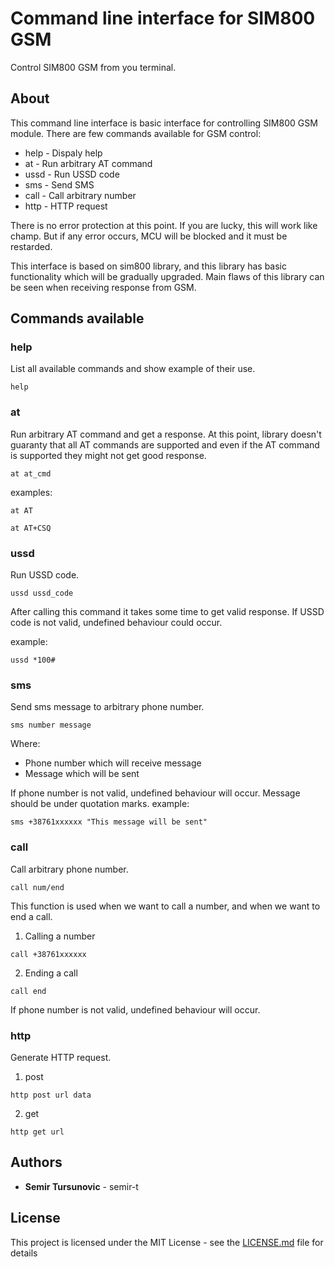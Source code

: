 # Command line interface for SIM800 GSM

Control SIM800 GSM from you terminal.

## About

This command line interface is basic interface for controlling SIM800 GSM module. There are few commands available for GSM control:
* help  - Dispaly help
* at    - Run arbitrary AT command
* ussd  - Run USSD code
* sms   - Send SMS
* call  - Call arbitrary number
* http  - HTTP request

There is no error protection at this point. If you are lucky, this will work like champ. But if any error occurs, MCU will be blocked and it must be restarded.


This interface is based on sim800 library, and this library has basic functionality which will be gradually upgraded. Main flaws of this library can be seen when receiving response from GSM.

## Commands available
### help
List all available commands and show example of their use.
```
help
```
### at
Run arbitrary AT command and get a response. At this point, library doesn't guaranty that all AT commands are supported and even if the AT command is supported they might not get good response.
```
at at_cmd
```
examples:
```
at AT
```
```
at AT+CSQ
```
### ussd
Run USSD code.
```
ussd ussd_code
```
After calling this command it takes some time to get valid response. If USSD code is not valid, undefined behaviour could occur.


example:

```
ussd *100#
```
### sms
Send sms message to arbitrary phone number.
```
sms number message
```

Where:
* Phone number which will receive message
* Message which will be sent

If phone number is not valid, undefined behaviour will occur. Message should be under quotation marks.
example:

```
sms +38761xxxxxx "This message will be sent"
```
### call
Call arbitrary phone number.
```
call num/end
```
This function is used when we want to call a number, and when we want to end a call.

1. Calling a number
```
call +38761xxxxxx
```

2. Ending a call

```
call end
```
If phone number is not valid, undefined behaviour will occur.

### http
Generate HTTP request.
1. post
```
http post url data
```

2. get

```
http get url
```

## Authors

* **Semir Tursunovic** - semir-t

## License

This project is licensed under the MIT License - see the [LICENSE.md](LICENSE.md) file for details


